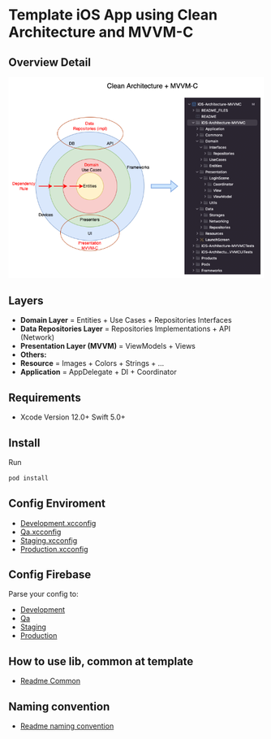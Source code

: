 # Template iOS App using Clean Architecture and MVVM-C
## Overview Detail
![Alt text](README_FILES/CleanArchitect+MVVM-C.png?raw=true "Clean Architecture Layers")
## Layers
* **Domain Layer** = Entities + Use Cases + Repositories Interfaces
* **Data Repositories Layer** = Repositories Implementations + API (Network)
* **Presentation Layer (MVVM)** = ViewModels + Views
* **Others:**
* **Resource** = Images + Colors + Strings + ...
* **Application** = AppDelegate + DI + Coordinator
## Requirements
- Xcode Version 12.0+  Swift 5.0+
## Install
Run 
```ruby 
pod install
```
## Config Enviroment
- [Development.xcconfig](iOS-Architecture-MVVMC/Environment/Configs/Development.xcconfig)
- [Qa.xcconfig](iOS-Architecture-MVVMC/Environment/Configs/Qa.xcconfig)
- [Staging.xcconfig](iOS-Architecture-MVVMC/Environment/Configs/Staging.xcconfig)
- [Production.xcconfig](iOS-Architecture-MVVMC/Environment/Configs/Production.xcconfig)
## Config Firebase
Parse your config to:

- [Development](iOS-Architecture-MVVMC/Environment/GoogleServices/Dev)
- [Qa](iOS-Architecture-MVVMC/Environment/GoogleServices/Qa)
- [Staging](iOS-Architecture-MVVMC/Environment/GoogleServices/Stag)
- [Production](iOS-Architecture-MVVMC/Environment/GoogleServices/Production)
## How to use lib, common at template
* [Readme Common](README_COMMON.md)
## Naming convention
* [Readme naming convention](README_NAMING_CONVENTIONS.md)
